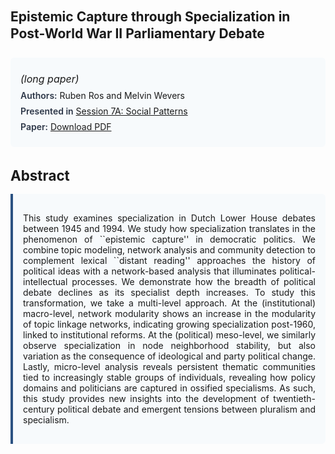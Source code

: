 
<style>    
    h2 {
        margin-top: 0;
        margin-bottom: 1.5rem;
        line-height: 1.3;
    }
    
    h3 {
        margin-top: 2rem;
        margin-bottom: 1rem;
        font-size: 1.4rem;
        font-weight:bold;
    }
    
    .metadata {
        background-color: #f7fafc;
        padding: 1rem;
        border-radius: 6px;
        margin-bottom: 2rem;
    }
    
    .metadata p {
        margin: 0.5rem 0;
    }
    
    .abstract {
        text-align: justify;
        padding: 1rem;
        background-color: #f7fafc;
        border-left: 4px solid #2c5282;
        border-radius: 0 6px 6px 0;
    }
    
    strong {
        color: #2d3748;
        font-weight: 600;
    }
</style>
<main role="main">
<h2>Epistemic Capture through Specialization in Post-World War II Parliamentary Debate</h2>

<section class="metadata">
<p style='font-size:1rem'><i>(long paper)</i></p>
<p><strong>Authors:</strong> Ruben Ros and Melvin Wevers</p>
<p><strong>Presented in</strong> <a href="/programme/#session7A">Session 7A: Social Patterns</a></p>
<p><strong>Paper:</strong> <a href="https://ceur-ws.org/Vol-3558/paper39.pdf">Download PDF</a></p>
</section>

<section>
<h3>Abstract</h3>
<div class="abstract">
<p>This study examines specialization in Dutch Lower House debates between 1945 and 1994. We study how specialization translates in the phenomenon of ``epistemic capture'' in democratic politics. We combine topic modeling, network analysis and community detection to complement lexical ``distant reading'' approaches the history of political ideas with a network-based analysis that illuminates political-intellectual processes. We demonstrate how the breadth of political debate declines as its specialist depth increases. To study this transformation, we take a multi-level approach. At the (institutional) macro-level, network modularity shows an increase in the modularity of topic linkage networks, indicating growing specialization post-1960, linked to institutional reforms. At the (political) meso-level, we similarly observe specialization in node neighborhood stability, but also variation as the consequence of ideological and party political change. Lastly, micro-level analysis reveals persistent thematic communities tied to increasingly stable groups of individuals, revealing how policy domains and politicians are captured in ossified specialisms. As such, this study provides new insights into the development of twentieth-century political debate and emergent tensions between pluralism and specialism.</p>
</div>
</section>
</main>
